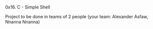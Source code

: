 0x16. C - Simple Shell

Project to be done in teams of 2 people (your team: Alexander Asfaw, Nnanna Nnanna)


